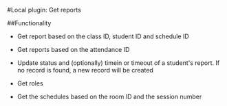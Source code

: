 #Local plugin: Get reports

##Functionality
- Get report based on the class ID, 
  student ID and schedule ID
  
- Get reports based on the attendance ID
  
- Update status and (optionally) timein or timeout 
  of a student's report. If no record is found, a new
  record will be created
  
- Get roles

- Get the schedules based on the room ID and the 
  session number